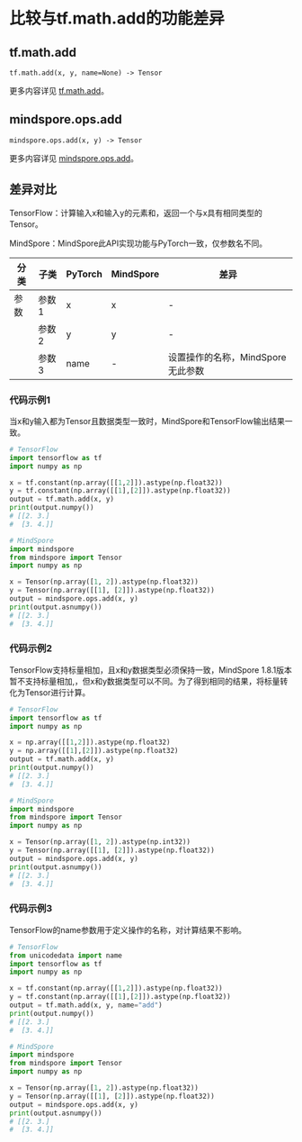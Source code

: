# 比较与tf.math.add的功能差异

## tf.math.add

```text
tf.math.add(x, y, name=None) -> Tensor
```

更多内容详见 [tf.math.add](https://www.tensorflow.org/versions/r2.6/api_docs/python/tf/math/add?hl=zh-cn%3B)。

## mindspore.ops.add

```text
mindspore.ops.add(x, y) -> Tensor
```

更多内容详见 [mindspore.ops.add](https://mindspore.cn/docs/zh-CN/master/api_python/ops/mindspore.ops.add.html)。

## 差异对比

TensorFlow：计算输入x和输入y的元素和，返回一个与x具有相同类型的Tensor。

MindSpore：MindSpore此API实现功能与PyTorch一致，仅参数名不同。

| 分类 | 子类 |PyTorch | MindSpore | 差异 |
| --- | --- | --- | --- |---|
|参数 | 参数1 | x | x        | -                                 |
|  | 参数2 | y       | y         | - |
| | 参数3 | name | -           | 设置操作的名称，MindSpore无此参数 |

### 代码示例1

当x和y输入都为Tensor且数据类型一致时，MindSpore和TensorFlow输出结果一致。

```python
# TensorFlow
import tensorflow as tf
import numpy as np

x = tf.constant(np.array([[1,2]]).astype(np.float32))
y = tf.constant(np.array([[1],[2]]).astype(np.float32))
output = tf.math.add(x, y)
print(output.numpy())
# [[2. 3.]
#  [3. 4.]]

# MindSpore
import mindspore
from mindspore import Tensor
import numpy as np

x = Tensor(np.array([1, 2]).astype(np.float32))
y = Tensor(np.array([[1], [2]]).astype(np.float32))
output = mindspore.ops.add(x, y)
print(output.asnumpy())
# [[2. 3.]
#  [3. 4.]]
```

### 代码示例2

TensorFlow支持标量相加，且x和y数据类型必须保持一致，MindSpore 1.8.1版本暂不支持标量相加,，但x和y数据类型可以不同。为了得到相同的结果，将标量转化为Tensor进行计算。

```python
# TensorFlow
import tensorflow as tf
import numpy as np

x = np.array([[1,2]]).astype(np.float32)
y = np.array([[1],[2]]).astype(np.float32)
output = tf.math.add(x, y)
print(output.numpy())
# [[2. 3.]
#  [3. 4.]]

# MindSpore
import mindspore
from mindspore import Tensor
import numpy as np

x = Tensor(np.array([1, 2]).astype(np.int32))
y = Tensor(np.array([[1], [2]]).astype(np.float32))
output = mindspore.ops.add(x, y)
print(output.asnumpy())
# [[2. 3.]
#  [3. 4.]]
```

### 代码示例3

TensorFlow的name参数用于定义操作的名称，对计算结果不影响。

```python
# TensorFlow
from unicodedata import name
import tensorflow as tf
import numpy as np

x = tf.constant(np.array([[1,2]]).astype(np.float32))
y = tf.constant(np.array([[1],[2]]).astype(np.float32))
output = tf.math.add(x, y, name="add")
print(output.numpy())
# [[2. 3.]
#  [3. 4.]]

# MindSpore
import mindspore
from mindspore import Tensor
import numpy as np

x = Tensor(np.array([1, 2]).astype(np.float32))
y = Tensor(np.array([[1], [2]]).astype(np.float32))
output = mindspore.ops.add(x, y)
print(output.asnumpy())
# [[2. 3.]
#  [3. 4.]]
```
